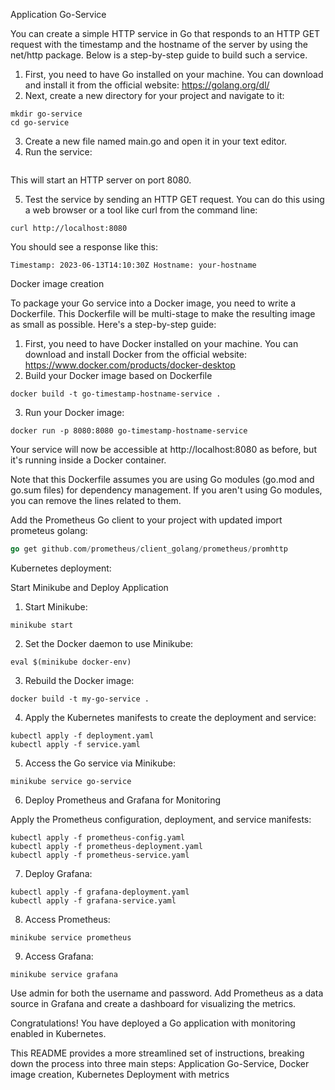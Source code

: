 Application Go-Service

You can create a simple HTTP service in Go that responds to an HTTP GET request with the timestamp and the hostname of the server by using the net/http package. Below is a step-by-step guide to build such a service.

1. First, you need to have Go installed on your machine. You can download and install it from the official website: https://golang.org/dl/
2. Next, create a new directory for your project and navigate to it:

```
mkdir go-service
cd go-service
```

3. Create a new file named main.go and open it in your text editor.
4. Run the service:

```go run main.go
```

This will start an HTTP server on port 8080.

5. Test the service by sending an HTTP GET request. You can do this using a web browser or a tool like curl from the command line:

```
curl http://localhost:8080
```

You should see a response like this:

`Timestamp: 2023-06-13T14:10:30Z Hostname: your-hostname`

Docker image creation

To package your Go service into a Docker image, you need to write a Dockerfile. This Dockerfile will be multi-stage to make the resulting image as small as possible. Here's a step-by-step guide:

1. First, you need to have Docker installed on your machine. You can download and install Docker from the official website: https://www.docker.com/products/docker-desktop
2. Build your Docker image based on Dockerfile

```
docker build -t go-timestamp-hostname-service .
```

3. Run your Docker image:

```
docker run -p 8080:8080 go-timestamp-hostname-service
```

Your service will now be accessible at http://localhost:8080 as before, but it's running inside a Docker container.

Note that this Dockerfile assumes you are using Go modules (go.mod and go.sum files) for dependency management. If you aren't using Go modules, you can remove the lines related to them.

Add the Prometheus Go client to your project with updated import prometeus golang:

```go get github.com/prometheus/client_golang/prometheus
go get github.com/prometheus/client_golang/prometheus/promhttp
```

Kubernetes deployment:

Start Minikube and Deploy Application

1. Start Minikube:

```
minikube start
```

2. Set the Docker daemon to use Minikube:

```
eval $(minikube docker-env)
```

3. Rebuild the Docker image:

```
docker build -t my-go-service .
```

4. Apply the Kubernetes manifests to create the deployment and service:

```
kubectl apply -f deployment.yaml
kubectl apply -f service.yaml
```

5. Access the Go service via Minikube:

```
minikube service go-service
```

6. Deploy Prometheus and Grafana for Monitoring

Apply the Prometheus configuration, deployment, and service manifests:

```
kubectl apply -f prometheus-config.yaml
kubectl apply -f prometheus-deployment.yaml
kubectl apply -f prometheus-service.yaml
```

7. Deploy Grafana:

```
kubectl apply -f grafana-deployment.yaml
kubectl apply -f grafana-service.yaml
```

8. Access Prometheus: 

```
minikube service prometheus
```

9. Access Grafana:

```
minikube service grafana
```
Use admin for both the username and password. Add Prometheus as a data source in Grafana and create a dashboard for visualizing the metrics.

Congratulations! You have deployed a Go application with monitoring enabled in Kubernetes.

This README provides a more streamlined set of instructions, breaking down the process into three main steps: Application Go-Service, Docker image creation, Kubernetes Deployment with metrics
